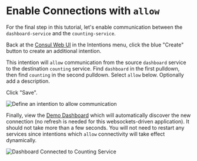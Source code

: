 # Enable Connections with `allow`

For the final step in this tutorial, let's enable communication between the `dashboard-service` and the `counting-service`.

Back at the [Consul Web UI](https://[[HOST_SUBDOMAIN]]-8500-[[KATACODA_HOST]].environments.katacoda.com/) in the Intentions menu, click the blue "Create" button to create an additional intention.

This intention will `allow` communication from the source `dashboard` service to the destination `counting` service. Find `dashboard` in the first pulldown, then find `counting` in the second pulldown. Select `allow` below. Optionally add a description.

Click "Save".

<img src="https://s3-us-west-1.amazonaws.com/education-yh/consul-connect/images/4-1-intention-allow.png" alt="Define an intention to allow communication" title="Define an intention to allow communication">

Finally, view the [Demo Dashboard](https://[[HOST_SUBDOMAIN]]-9002-[[KATACODA_HOST]].environments.katacoda.com/) which will automatically discover the new connection (no refresh is needed for this websockets-driven application). It should not take more than a few seconds. You will not need to restart any services since intentions which `allow` connectivity will take effect dynamically.

<img src="https://s3-us-west-1.amazonaws.com/education-yh/consul-connect/images/4-2-dashboard-connected.png" alt="Dashboard Connected to Counting Service" title="Dashboard Connected to Counting Service">
